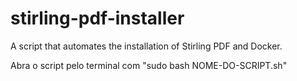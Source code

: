 # stirling-pdf-installer
A script that automates the installation of Stirling PDF and Docker.

Abra o script pelo terminal com "sudo bash NOME-DO-SCRIPT.sh"
